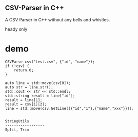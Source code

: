 CSV-Parser in C++
------------------
A CSV Parser in C++ without any bells and whistles.

heady only

# demo
    CSVParse csv("test.csv", {"id", "name"});
    if (!csv) {
        return 0;
    }

    auto line = std::move(csv[0]);
    auto str = line.str();
    std::cout << str << std::endl;
    std::string result = line["id"];
    result = line[1];
    result = csv[1][2];
    line = std::move(csv.GetLine({{"id","1"},{"name","xxx"}}));
```

StringUtils
------------------
Split, Trim
